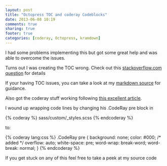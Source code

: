 ```yaml
---
layout: post
title: "Octopress TOC and coderay Codeblocks"
date: 2013-06-08 10:19
comments: true
sharing: true
footer: true
categories: [coderay, Octopress, kramdown]
---
```


I had some problems implementing this but got some great help and was able to overcome the issues.

  <!-- more -->
Turns out I was creating the TOC wrong.  Check out this [stackoverflow.com question](http://stackoverflow.com/questions/16967670/octopress-kramdown-generate-error-for-tags-with) for details

If your having TOC issues, you can take a look at my [markdown source](https://raw.github.com/jewelsjacobs/jewelsjacobs.github.io/source/source/resources/index.markdown) for guidance.

Also got the coderay stuff working following [this excellent article](http://blog.codebykat.com/2013/05/23/gorgeous-octopress-codeblocks-with-coderay/).

I wound up wrapping code lines by changing his .CodeRay pre block in

{% coderay %}
sass/custom/_styles.scss
{% endcoderay %}

to:

{% coderay lang:css %}
.CodeRay pre {
  background: none;
  color: #000;
  /* added */
  overflow: auto;
  white-space: pre;
  word-wrap: break-word;
  word-break: normal;
}
{% endcoderay %}

If you get stuck on any of this feel free to take a peek at my source code
